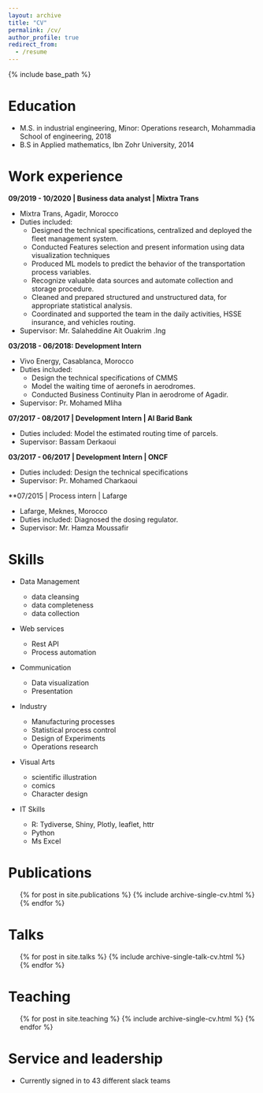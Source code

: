 ```yaml
---
layout: archive
title: "CV"
permalink: /cv/
author_profile: true
redirect_from:
  - /resume
---
```


{% include base_path %}

Education
======
* M.S. in industrial engineering, Minor: Operations research, Mohammadia School of engineering, 2018
* B.S in Applied mathematics, Ibn Zohr University, 2014



Work experience
======
**09/2019 - 10/2020 | Business data analyst | Mixtra Trans**
  * Mixtra Trans, Agadir, Morocco
  * Duties included:
    * Designed the technical specifications, centralized and deployed the fleet management system.
    * Conducted Features selection and present information using data visualization techniques
    * Produced ML models to predict the behavior of the transportation process variables.
    * Recognize valuable data sources and automate collection and storage procedure.
    * Cleaned and prepared structured and unstructured data, for appropriate statistical analysis.
    * Coordinated and supported the team in the daily activities, HSSE insurance, and vehicles routing.
  * Supervisor: Mr. Salaheddine Ait Ouakrim .Ing

**03/2018 - 06/2018: Development Intern**
  * Vivo Energy, Casablanca, Morocco
  * Duties included:
    * Design the technical specifications of CMMS
    * Model the waiting time of aeronefs in aerodromes.
    * Conducted Business Continuity Plan in aerodrome of Agadir.
  * Supervisor: Pr. Mohamed Mliha

**07/2017 - 08/2017 | Development Intern | Al Barid Bank**
  * Duties included: Model the estimated routing time of parcels. 
  * Supervisor: Bassam Derkaoui

**03/2017 - 06/2017 | Development Intern | ONCF**
  * Duties included: Design the technical specifications
  * Supervisor: Pr. Mohamed Charkaoui

**07/2015 | Process intern | Lafarge
  * Lafarge, Meknes, Morocco
  * Duties included: Diagnosed the dosing regulator.
  * Supervisor: Mr. Hamza Moussafir
  
Skills
======

* Data Management
  * data cleansing
  * data completeness
  * data collection
  
* Web services
  * Rest API
  * Process automation

* Communication
  * Data visualization
  * Presentation

* Industry
  * Manufacturing processes
  * Statistical process control
  * Design of Experiments
  * Operations research

* Visual Arts
  * scientific illustration
  * comics
  * Character design
  
* IT Skills
  * R: Tydiverse, Shiny, Plotly, leaflet, httr
  * Python
  * Ms Excel

Publications
======
  <ul>{% for post in site.publications %}
    {% include archive-single-cv.html %}
  {% endfor %}</ul>
  
Talks
======
  <ul>{% for post in site.talks %}
    {% include archive-single-talk-cv.html %}
  {% endfor %}</ul>
  
Teaching
======
  <ul>{% for post in site.teaching %}
    {% include archive-single-cv.html %}
  {% endfor %}</ul>
  
Service and leadership
======
* Currently signed in to 43 different slack teams
